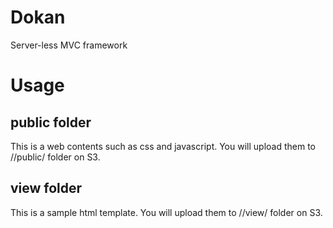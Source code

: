 # Dokan
Server-less MVC framework

# Usage

## public folder 
This is a web contents such as css and javascript.
You will upload them to /<your bucket>/public/ folder on S3.

## view folder 
This is a sample html template.
You will upload them to /<your bucket>/view/ folder on S3.


